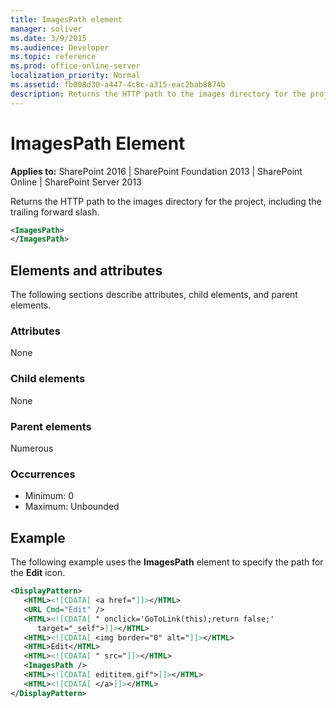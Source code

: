 ```yaml
---
title: ImagesPath element
manager: soliver
ms.date: 3/9/2015
ms.audience: Developer
ms.topic: reference
ms.prod: office-online-server
localization_priority: Normal
ms.assetid: fb008d30-a447-4c8c-a315-eac2bab8874b
description: Returns the HTTP path to the images directory for the project, including the trailing forward slash.
---
```


# ImagesPath Element

**Applies to:** SharePoint 2016 | SharePoint Foundation 2013 | SharePoint Online | SharePoint Server 2013
  
Returns the HTTP path to the images directory for the project, including the trailing forward slash.
  
```XML
<ImagesPath>
</ImagesPath>
```

## Elements and attributes

The following sections describe attributes, child elements, and parent elements.

### Attributes

None
   
### Child elements

None
   
### Parent elements

Numerous 
   
### Occurrences

- Minimum: 0 
- Maximum: Unbounded 
   
## Example

The following example uses the **ImagesPath** element to specify the path for the **Edit** icon. 
  
```XML
<DisplayPattern>
   <HTML><![CDATA[ <a href="]]></HTML>
   <URL Cmd="Edit" />
   <HTML><![CDATA[ " onclick='GoToLink(this);return false;' 
      target="_self">]]></HTML>
   <HTML><![CDATA[ <img border="0" alt="]]></HTML>
   <HTML>Edit</HTML>
   <HTML><![CDATA[ " src="]]></HTML>
   <ImagesPath />
   <HTML><![CDATA[ edititem.gif">]]></HTML>
   <HTML><![CDATA[ </a>]]></HTML>
</DisplayPattern>
```

<br/>
